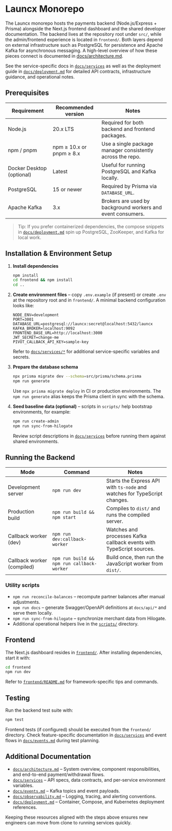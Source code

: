 # Launcx Monorepo

The Launcx monorepo hosts the payments backend (Node.js/Express + Prisma) alongside the Next.js frontend dashboard and the shared developer documentation. The backend lives at the repository root under `src/`, while the admin/frontend experience is located in `frontend/`. Both layers depend on external infrastructure such as PostgreSQL for persistence and Apache Kafka for asynchronous messaging. A high-level overview of how these pieces connect is documented in [docs/architecture.md](docs/architecture.md).

See the service-specific docs in [`docs/services`](docs/services) as well as the deployment guide in [`docs/deployment.md`](docs/deployment.md) for detailed API contracts, infrastructure guidance, and operational notes.

## Prerequisites

| Requirement | Recommended version | Notes |
| --- | --- | --- |
| Node.js | 20.x LTS | Required for both backend and frontend packages.
| npm / pnpm | npm ≥ 10.x or pnpm ≥ 8.x | Use a single package manager consistently across the repo.
| Docker Desktop (optional) | Latest | Useful for running PostgreSQL and Kafka locally.
| PostgreSQL | 15 or newer | Required by Prisma via `DATABASE_URL`.
| Apache Kafka | 3.x | Brokers are used by background workers and event consumers.

> Tip: If you prefer containerized dependencies, the compose snippets in [`docs/deployment.md`](docs/deployment.md) spin up PostgreSQL, ZooKeeper, and Kafka for local work.

## Installation & Environment Setup

1. **Install dependencies**
   ```bash
   npm install
   cd frontend && npm install
   cd ..
   ```

2. **Create environment files** – copy `.env.example` (if present) or create `.env` at the repository root and in `frontend/`. A minimal backend configuration looks like:
   ```env
   NODE_ENV=development
   PORT=3001
   DATABASE_URL=postgresql://launcx:secret@localhost:5432/launcx
   KAFKA_BROKER=localhost:9092
   FRONTEND_BASE_URL=http://localhost:3000
   JWT_SECRET=change-me
   PIVOT_CALLBACK_API_KEY=sample-key
   ```
   Refer to [`docs/services/*`](docs/services) for additional service-specific variables and secrets.

3. **Prepare the database schema**
   ```bash
   npx prisma migrate dev --schema=src/prisma/schema.prisma
   npm run generate
   ```
   Use `npx prisma migrate deploy` in CI or production environments. The `npm run generate` alias keeps the Prisma client in sync with the schema.

4. **Seed baseline data (optional)** – scripts in `scripts/` help bootstrap environments, for example:
   ```bash
   npm run create-admin
   npm run sync-from-hilogate
   ```
   Review script descriptions in [`docs/services`](docs/services) before running them against shared environments.

## Running the Backend

| Mode | Command | Notes |
| --- | --- | --- |
| Development server | `npm run dev` | Starts the Express API with `ts-node` and watches for TypeScript changes.
| Production build | `npm run build && npm start` | Compiles to `dist/` and runs the compiled server.
| Callback worker (dev) | `npm run dev:callback-worker` | Watches and processes Kafka callback events with TypeScript sources.
| Callback worker (compiled) | `npm run build && npm run callback-worker` | Build once, then run the JavaScript worker from `dist/`.

### Utility scripts

- `npm run reconcile-balances` – recompute partner balances after manual adjustments.
- `npm run docs` – generate Swagger/OpenAPI definitions at `docs/api/*` and serve them locally.
- `npm run sync-from-hilogate` – synchronize merchant data from Hilogate.
- Additional operational helpers live in the [`scripts/`](scripts) directory.

## Frontend

The Next.js dashboard resides in [`frontend/`](frontend). After installing dependencies, start it with:
```bash
cd frontend
npm run dev
```

Refer to [`frontend/README.md`](frontend/README.md) for framework-specific tips and commands.

## Testing

Run the backend test suite with:
```bash
npm test
```

Frontend tests (if configured) should be executed from the `frontend/` directory. Check feature-specific documentation in [`docs/services`](docs/services) and event flows in [`docs/events.md`](docs/events.md) during test planning.

## Additional Documentation

- [`docs/architecture.md`](docs/architecture.md) – System overview, component responsibilities, and end-to-end payment/withdrawal flows.
- [`docs/services`](docs/services) – API specs, data contracts, and per-service environment variables.
- [`docs/events.md`](docs/events.md) – Kafka topics and event payloads.
- [`docs/observability.md`](docs/observability.md) – Logging, tracing, and alerting conventions.
- [`docs/deployment.md`](docs/deployment.md) – Container, Compose, and Kubernetes deployment references.

Keeping these resources aligned with the steps above ensures new engineers can move from clone to running services quickly.
